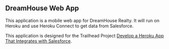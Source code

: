 DreamHouse Web App
------------------

This application is a mobile web app for DreamHouse Realty. It will run on Heroku and use Heroku Connect to get data from Salesforce.

This application is designed for the Trailhead Project [Develop a Heroku App That Integrates with Salesforce](https://trailhead.salesforce.com/content/learn/projects/develop-heroku-applications).

<!--a href="https://heroku.com/deploy"><img src="https://www.herokucdn.com/deploy/button.svg" alt="Deploy"></--a>

<a href="https://heroku.com/deploy?template=https://github.com/ricardopuga/intro-to-heroku">
  <img src="https://www.herokucdn.com/deploy/button.svg" alt="Deploy">
</a>


